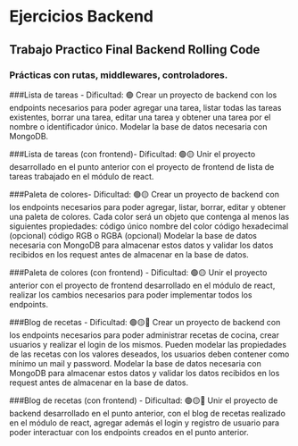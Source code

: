 # Ejercicios Backend
## Trabajo Practico Final Backend Rolling Code
### Prácticas con rutas, middlewares, controladores.

###Lista de tareas - Dificultad:  🟢
Crear un proyecto de backend con los endpoints necesarios para poder agregar una tarea, listar todas las tareas existentes, borrar una tarea, editar una tarea y obtener una tarea por el nombre o identificador único. Modelar la base de datos necesaria con MongoDB. 

###Lista de tareas (con frontend)- Dificultad:  🟢🟡
Unir el proyecto desarrollado en el punto anterior con el proyecto de frontend de lista de tareas trabajado en el módulo de react.

###Paleta de colores- Dificultad:  🟢🟡
Crear un proyecto de backend con los endpoints necesarios para poder agregar, listar, borrar, editar y obtener una paleta de colores. Cada color será un objeto que contenga al menos las siguientes propiedades: 
código único
nombre del color
código hexadecimal (opcional)
código RGB o RGBA (opcional)
Modelar la base de datos necesaria con MongoDB para almacenar estos datos y validar los datos recibidos en los request antes de almacenar en la base de datos.

 
###Paleta de colores (con frontend) - Dificultad:  🟢🟡
Unir el proyecto anterior con el proyecto de frontend desarrollado en el módulo de react, realizar los cambios necesarios para poder implementar todos los endpoints.

###Blog de recetas - Dificultad:  🟢🟡🔴
Crear un proyecto de backend con los endpoints necesarios para poder administrar recetas de cocina, crear usuarios y realizar el login de los mismos. Pueden modelar las propiedades de las recetas con los valores deseados, los usuarios deben contener como mínimo un mail y password.
Modelar la base de datos necesaria con MongoDB para almacenar estos datos y validar los datos recibidos en los request antes de almacenar en la base de datos.

###Blog de recetas (con frontend) - Dificultad:  🟢🟡🔴
Unir el proyecto de backend desarrollado en el punto anterior, con el blog de recetas realizado en el módulo de react, agregar además el login y registro de usuario para poder interactuar con los endpoints creados en el punto anterior.

